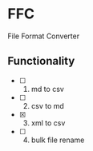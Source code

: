 # FFC
File Format Converter

## Functionality
- [ ] 1. md to csv
- [ ] 2. csv to md
- [x] 3. xml to csv
- [ ] 4. bulk file rename
